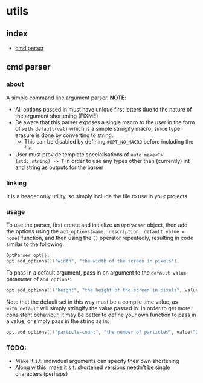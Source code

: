 # utils
## index
- [cmd parser](#cmd-parser)

## cmd parser
### about
A simple command line argument parser.
**NOTE**:
- All options passed in must have unique first letters due to the nature of the argument shortening (FIXME)
- Be aware that this parser exposes a single macro to the user in the form of `with_default(val)` which is a simple stringify macro, since type erasure is done by converting to string.
  - This can be disabled by defining `#OPT_NO_MACRO` before including the file.
- User must provide template specialisations of `auto make<T>(std::string) -> T` in order to use any types other than (currently) int and string as outputs for the parser
### linking
It is a header only utility, so simply include the file to use in your projects

### usage
To use the parser, first create and initialize an `OptParser` object, then add the options using the 
`add_options(name, description, default value = none)` function, and then using the `()` operator repeatedly, resulting in code similar to 
the following:
```cpp
OptParser opt{};
opt.add_options()("width", "the width of the screen in pixels");
```

To pass in a default argument, pass in an argument to the  `default value` parameter of `add_options`:
```cpp
opt.add_options()("height", "the height of the screen in pixels", value(with_default(600)));
```
Note that the default set in this way must be a compile time value, as `with_default` will simply stringify the value passed in.
In order to get more consistent behaviour, it may be better to define your own function to pass in a value,
or simply pass in the string as in:
```cpp
opt.add_options()("particle-count", "the number of particles", value("200");
```

### TODO:
- Make it s.t. individual arguments can specify their own shortening
- Along w this, make it s.t. shortened versions needn't be single characters (perhaps)
